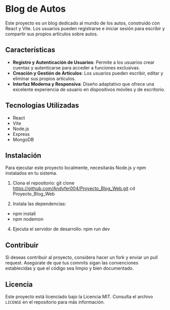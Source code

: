 # Blog de Autos

Este proyecto es un blog dedicado al mundo de los autos, construido con React y Vite. Los usuarios pueden registrarse e iniciar sesión para escribir y compartir sus propios artículos sobre autos.

## Características

- **Registro y Autenticación de Usuarios**: Permite a los usuarios crear cuentas y autenticarse para acceder a funciones exclusivas.
- **Creación y Gestión de Artículos**: Los usuarios pueden escribir, editar y eliminar sus propios artículos.
- **Interfaz Moderna y Responsiva**: Diseño adaptativo que ofrece una excelente experiencia de usuario en dispositivos móviles y de escritorio.

## Tecnologías Utilizadas

- React
- Vite
- Node.js
- Express
- MongoDB

## Instalación

Para ejecutar este proyecto localmente, necesitarás Node.js y npm instalados en tu sistema.

1. Clona el repositorio:
git clone https://github.com/Andyfer004/Proyecto_Blog_Web.git
cd Proyecto_Blog_Web


2. Instala las dependencias:
- npm install
- npm nodemon

4. Ejecuta el servidor de desarrollo:
npm run dev


## Contribuir

Si deseas contribuir al proyecto, considera hacer un fork y enviar un pull request. Asegúrate de que tus commits sigan las convenciones establecidas y que el código sea limpio y bien documentado.

## Licencia

Este proyecto está licenciado bajo la Licencia MIT. Consulta el archivo `LICENSE` en el repositorio para más información.
